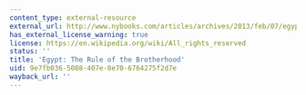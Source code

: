 ```yaml
---
content_type: external-resource
external_url: http://www.nybooks.com/articles/archives/2013/feb/07/egypt-rule-brotherhood/
has_external_license_warning: true
license: https://en.wikipedia.org/wiki/All_rights_reserved
status: ''
title: 'Egypt: The Rule of the Brotherhood'
uid: 9e7fb036-5088-407e-8e70-6764275f2d7e
wayback_url: ''
---
```

